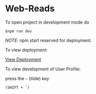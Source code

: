# Web-Reads

To open project in development mode do  

```$npm run dev```  

*NOTE*: npm start reserved for deployment.

To view deployment:  

[View Deployment](https://web-reads.herokuapp.com/)

To view development of User Profile: 

press the ```~``` (tilde) key 

```(SHIFT + `)```